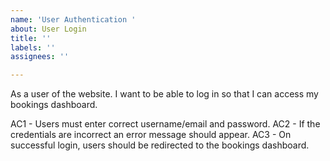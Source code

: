 ```yaml
---
name: 'User Authentication '
about: User Login
title: ''
labels: ''
assignees: ''

---
```


As a user of the website. I want to be able to log in so that I can access my bookings dashboard.

AC1 - Users must enter correct username/email and password.
AC2 - If the credentials are incorrect an error message should appear.
AC3 - On successful login, users should be redirected to the bookings dashboard.
